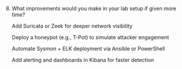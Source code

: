8. What improvements would you make in your lab setup if given more time?

    Add Suricata or Zeek for deeper network visibility

    Deploy a honeypot (e.g., T-Pot) to simulate attacker engagement

    Automate Sysmon + ELK deployment via Ansible or PowerShell

    Add alerting and dashboards in Kibana for faster detection